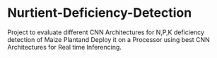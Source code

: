 # Nurtient-Deficiency-Detection
Project to evaluate different CNN Architectures for N,P,K deficiency detection of Maize Plantand Deploy it on a Processor using best CNN Architectures for Real time Inferencing.

